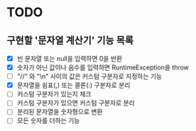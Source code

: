 # TODO

## 구현할 '문자열 계산기' 기능 목록

- [x] 빈 문자열 또는 null을 입력하면 0을 반환
- [x] 숫자가 아닌 값이나 음수를 입력하면 RuntimeException을 throw
- [ ] "//" 와 "\n" 사이의 값은 커스텀 구분자로 지정하는 기능
- [x] 문자열을 쉼표(,) 또는 콜론(:) 구분자로 분리
- [ ] 커스텀 구분자가 있는지 체크
- [ ] 커스텀 구분자가 있으면 커스텀 구분자로 분리
- [ ] 분리된 문자열을 숫자형으로 변환
- [ ] 모든 숫자를 더하는 기능